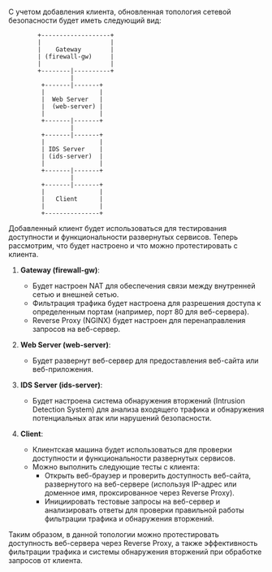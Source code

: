 С учетом добавления клиента, обновленная топология сетевой безопасности будет иметь следующий вид:

```
        +-------------------+
        |                   |
        |    Gateway        |
        | (firewall-gw)     |
        |                   |
        +--------|----------+
                 |
         +-------|-------+
         |               |
         |  Web Server   |
         |  (web-server) |
         |               |
         +-------|-------+
                 |
         +-------|-------+
         |               |
         | IDS Server    |
         | (ids-server)  |
         |               |
         +-------|-------+
                 |
         +-------|-------+
         |               |
         |   Client      |
         |               |
         +---------------+
```

Добавленный клиент будет использоваться для тестирования доступности и функциональности развернутых сервисов. Теперь рассмотрим, что будет настроено и что можно протестировать с клиента.

1. **Gateway (firewall-gw)**:
   - Будет настроен NAT для обеспечения связи между внутренней сетью и внешней сетью.
   - Фильтрация трафика будет настроена для разрешения доступа к определенным портам (например, порт 80 для веб-сервера).
   - Reverse Proxy (NGINX) будет настроен для перенаправления запросов на веб-сервер.

2. **Web Server (web-server)**:
   - Будет развернут веб-сервер для предоставления веб-сайта или веб-приложения.

3. **IDS Server (ids-server)**:
   - Будет настроена система обнаружения вторжений (Intrusion Detection System) для анализа входящего трафика и обнаружения потенциальных атак или нарушений безопасности.

4. **Client**:
   - Клиентская машина будет использоваться для проверки доступности и функциональности развернутых сервисов.
   - Можно выполнить следующие тесты с клиента:
     - Открыть веб-браузер и проверить доступность веб-сайта, развернутого на веб-сервере (используя IP-адрес или доменное имя, проксированное через Reverse Proxy).
     - Инициировать тестовые запросы на веб-сервер и анализировать ответы для проверки правильной работы фильтрации трафика и обнаружения вторжений.

Таким образом, в данной топологии можно протестировать доступность веб-сервера через Reverse Proxy, а также эффективность фильтрации трафика и системы обнаружения вторжений при обработке запросов от клиента.
